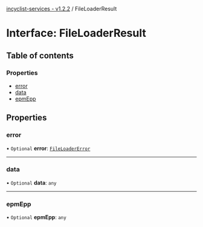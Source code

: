 [incyclist-services - v1.2.2](../README.md) / FileLoaderResult

# Interface: FileLoaderResult

## Table of contents

### Properties

- [error](FileLoaderResult.md#error)
- [data](FileLoaderResult.md#data)
- [epmEpp](FileLoaderResult.md#epmepp)

## Properties

### error

• `Optional` **error**: [`FileLoaderError`](FileLoaderError.md)

___

### data

• `Optional` **data**: `any`

___

### epmEpp

• `Optional` **epmEpp**: `any`
